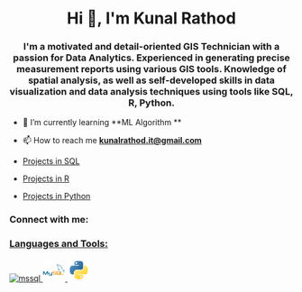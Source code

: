 <h1 align="center">Hi 👋, I'm Kunal Rathod</h1>
<h3 align="center">I'm a motivated and detail-oriented GIS Technician with a passion for Data Analytics. Experienced in generating precise measurement
reports using various GIS tools. Knowledge of spatial analysis, as well as self-developed skills in data visualization and data analysis
techniques using tools like SQL, R, Python.</h3>


- 🌱 I’m currently learning **ML Algorithm **

- 📫 How to reach me **kunalrathod.it@gmail.com**
- [Projects in SQL](https://github.com/kunalrathod96/Sql-Projects)
- [Projects in R](https://github.com/kunalrathod96/Projects-with-R)
- [Projects in Python](https://github.com/kunalrathod96/projects-with-python)


<h3 align="left">Connect with me:</h3>
<p align="left">
<a href="https://www.linkedin.com/in/kunalrathod96/" target="blank">

<h3 align="left">Languages and Tools:</h3>
<p align="left"></a> <a href="https://www.microsoft.com/en-us/sql-server" target="_blank"> <img src="https://www.svgrepo.com/show/303229/microsoft-sql-server-logo.svg" alt="mssql" width="40" height="40"/> </a> <a href="https://www.mysql.com/" target="_blank"> <img src="https://raw.githubusercontent.com/devicons/devicon/master/icons/mysql/mysql-original-wordmark.svg" alt="mysql" width="40" height="40"/> </a> <a href="https://www.python.org" target="_blank"> <img src="https://raw.githubusercontent.com/devicons/devicon/master/icons/python/python-original.svg" alt="python" width="40" height="40"/> </p>
